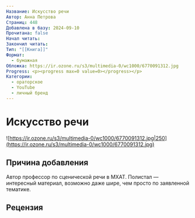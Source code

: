 ```yaml
---
Название: Искусство речи
Автор: Анна Петрова
Страниц: 448
Добавлена в базу: 2024-09-10
Прочитана: false
Начал читать: 
Закончил читать: 
Тип: "[[Книга]]"
Формат:
  - бумажная
Обложка: https://ir.ozone.ru/s3/multimedia-0/wc1000/6770091312.jpg
Progress: <p><progress max=0 value=0></progress></p>
Категории:
  - ораторское
  - YouTube
  - личный бренд
---
```

# Искусство речи

![https://ir.ozone.ru/s3/multimedia-0/wc1000/6770091312.jpg|250](https://ir.ozone.ru/s3/multimedia-0/wc1000/6770091312.jpg)

## Причина добавления

Автор профессор по сценической речи в МХАТ. Полистал — интересный материал, возможно даже шире, чем просто по заявленной тематике.

## Рецензия